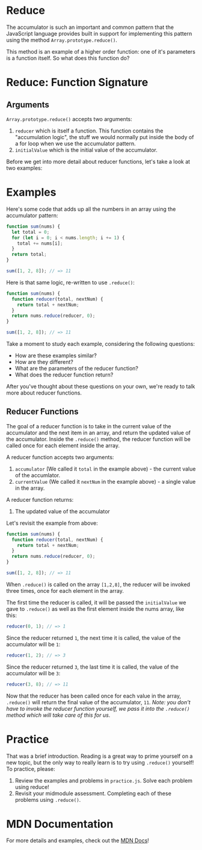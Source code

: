 # Reduce

The accumulator is such an important and common pattern that the JavaScript language provides built in support for implementing this pattern using the method `Array.prototype.reduce()`.

This method is an example of a higher order function: one of it's parameters is a function itself. So what does this function do?

# Reduce: Function Signature

## Arguments

`Array.prototype.reduce()` accepts two arguments:

1. `reducer` which is itself a function. This function contains the "accumulation logic", the stuff we would normally put inside the body of a for loop when we use the accumulator pattern.
2. `initialValue` which is the initial value of the accumulator.

Before we get into more detail about reducer functions, let's take a look at two examples:

# Examples

Here's some code that adds up all the numbers in an array using the accumulator pattern:

```js
function sum(nums) {
  let total = 0;
  for (let i = 0; i < nums.length; i += 1) {
    total += nums[i];
  }
  return total;
}

sum([1, 2, 8]); // => 11
```

Here is that same logic, re-written to use `.reduce()`:

```js
function sum(nums) {
  function reducer(total, nextNum) {
    return total + nextNum;
  }
  return nums.reduce(reducer, 0);
}

sum([1, 2, 8]); // => 11
```

Take a moment to study each example, considering the following questions:

- How are these examples similar?
- How are they different?
- What are the parameters of the reducer function?
- What does the reducer function return?

After you've thought about these questions on your own, we're ready to talk more about reducer functions.

## Reducer Functions

The goal of a reducer function is to take in the current value of the accumulator and the next item in an array, and return the updated value of the accumulator. Inside the `.reduce()` method, the reducer function will be called once for each element inside the array.

A reducer function accepts two arguments:

1. `accumulator` (We called it `total` in the example above) - the current value of the accumlator.
2. `currentValue` (We called it `nextNum` in the example above) - a single value in the array.

A reducer function returns:

1. The updated value of the accumulator

Let's revisit the example from above:

```js
function sum(nums) {
  function reducer(total, nextNum) {
    return total + nextNum;
  }
  return nums.reduce(reducer, 0);
}

sum([1, 2, 8]); // => 11
```

When `.reduce()` is called on the array `[1,2,8]`, the reducer will be invoked three times, once for each element in the array.

The first time the reducer is called, it will be passed the `initialValue` we gave to `.reduce()` as well as the first element inside the nums array, like this:

```js
reducer(0, 1); // => 1
```

Since the reducer returned `1`, the next time it is called, the value of the accumulator will be `1`:

```js
reducer(1, 2); // => 3
```

Since the reducer returned `3`, the last time it is called, the value of the accumulator will be `3`:

```js
reducer(3, 8); // => 11
```

Now that the reducer has been called once for each value in the array, `.reduce()` will return the final value of the accumulator, `11`. _Note: you don't have to invoke the reducer function yourself, we pass it into the `.reduce()` method which will take care of this for us_.

# Practice

That was a brief introduction. Reading is a great way to prime yourself on a new topic, but the only way to really learn is to try using `.reduce()` yourself! To practice, please:

1. Review the examples and problems in `practice.js`. Solve each problem using reduce!
2. Revisit your midmodule assessment. Completing each of these problems using `.reduce()`.

# MDN Documentation

For more details and examples, check out the [MDN Docs](https://developer.mozilla.org/en-US/docs/Web/JavaScript/Reference/Global_Objects/Array/Reduce)!
